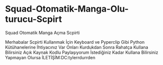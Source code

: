 # Squad-Otomatik-Manga-Olu-turucu-Scpirt
Squad Otomatik Manga Açma Scpirti 

Merhabalar Scpirti Kullanmak İçin  Keyboard ve Pyperclip Gibi Python Kütühanelerine İhtiyacınız Var Onları Kurdukdan Sonra Rahatça Kullana Bilirsiniz Açık Kaynak Kodlu Paylaşıyorum  İstediğiniz Kadar Kullana Bilirsiniz Yapmayan Olursa  İLETİŞİM:DC:tylerrdurrden 
